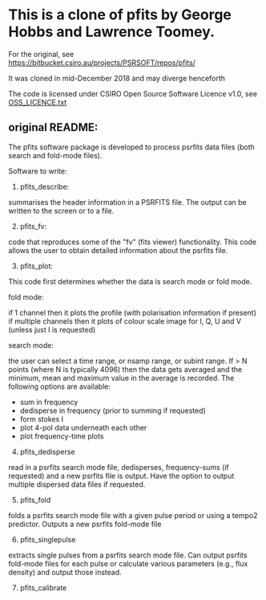 # This is a clone of pfits by George Hobbs and Lawrence Toomey.

For the original, see https://bitbucket.csiro.au/projects/PSRSOFT/repos/pfits/

It was cloned in mid-December 2018 and may diverge henceforth

The code is licensed under CSIRO Open Source Software Licence v1.0, see [OSS_LICENCE.txt](./OSS_LICENCE.txt)

## original README:

The pfits software package is developed to process psrfits data files (both search and fold-mode files).

Software to write:

1. pfits_describe:

summarises the header information in a PSRFITS file.  The output can be written to the screen or to a file.

2. pfits_fv:

code that reproduces some of the "fv" (fits viewer) functionality. This code allows the user to obtain detailed information about the psrfits file.

3. pfits_plot:

This code first determines whether the data is search mode or fold mode.

fold mode:

if 1 channel then it plots the profile (with polarisation information if present)
if multiple channels then it plots of colour scale image for I, Q, U and V (unless just I is requested)

search mode:

the user can select a time range, or nsamp range, or subint range. If > N points (where N is typically 4096) then the data gets averaged and the minimum, mean and maximum value in the average is recorded. The following options are available:

- sum in frequency
- dedisperse in frequency (prior to summing if requested)
- form stokes I
- plot 4-pol data underneath each other
- plot frequency-time plots

4. pfits_dedisperse

read in a psrfits search mode file, dedisperses, frequency-sums (if requested) and a new psrfits file is output.  Have the option to output multiple dispersed data files if requested.

5. pfits_fold

folds a psrfits search mode file with a given pulse period or using a tempo2 predictor.  Outputs a new psrfits fold-mode file

6. pfits_singlepulse

extracts single pulses from a psrfits search mode file.  Can output psrfits fold-mode files for each pulse or calculate various parameters (e.g., flux density) and output those instead.

7. pfits_calibrate


